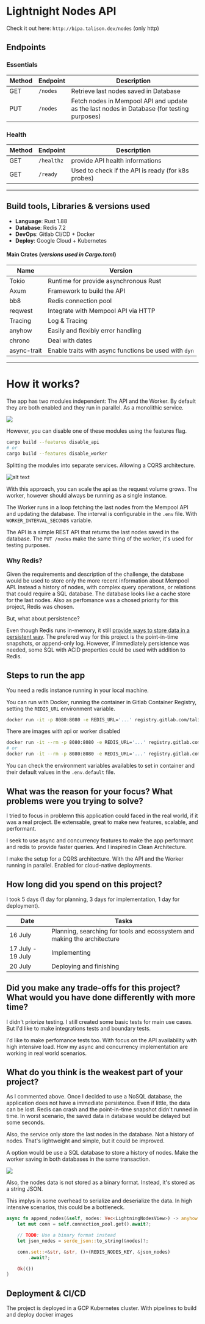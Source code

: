 # Lightnight Nodes API

Check it out here:  ```http://bipa.talison.dev/nodes``` (only http)

## Endpoints

### Essentials

| Method | Endpoint        | Description                 |
|--------|------------------|-----------------------------|
| GET    | `/nodes`     | Retrieve last nodes saved in Database            |
| PUT    | `/nodes`     | Fetch nodes in Mempool API and update as the last nodes in Database  (for testing purposes)              |

### Health

| Method | Endpoint               | Description                      |
|--------|------------------------|----------------------------------|
| GET   | `/healthz`          |    provide API health informations         |
| GET   | `/ready`           |  Used to check if the API is ready (for k8s probes)        |


---

## Build tools, Libraries & versions used

- **Language**: Rust 1.88
- **Database**: Redis 7.2
- **DevOps**: Gitlab CI/CD + Docker
- **Deploy**: Google Cloud + Kubernetes

#### Main Crates (*versions used in Cargo.toml*)

| Name | Version        |
|--------|------------------|
| Tokio    | Runtime for provide asynchronous Rust |
| Axum   | Framework to build the API |
| bb8    | Redis connection pool     |
| reqwest    | Integrate with Mempool API via HTTP  |
| Tracing    | Log & Tracing  |
| anyhow    | Easily and flexibly error handling |
| chrono    | Deal with dates  |
| async-trait    | Enable traits with async functions be used with `dyn`     |


---
# How it works?

The app has two modules independent: The API and the Worker. By default they 
are both enabled and they run in parallel. As a monolithic service.

![](https://res.cloudinary.com/dfjn94vg8/image/upload/v1753065109/Untitled-2024-06-06-1125_s1qawf.png)

However, you can disable one of these modules using the features flag.

```sh
cargo build --features disable_api
# or
cargo build --features disable_worker
```

Splitting the modules into separate services. Allowing a CQRS architecture.

![alt text](https://res.cloudinary.com/dfjn94vg8/image/upload/v1753065109/Untitled-2024-06-06-11d25_wsd53j.png)

With this approach, you can scale the api as the request volume grows. The worker, however should always be running as a single instance.

The Worker runs in a loop fetching the last nodes from the Mempool API and updating the database. The interval is configurable in the `.env` file. With `WORKER_INTERVAL_SECONDS` variable.

The API is a simple REST API that returns the last nodes saved in the database. The `PUT /nodes` make the same thing of the worker, it's used for testing purposes.

### Why Redis?

Given the requirements and description of the challenge, the database would be used to store
only the more recent information about Mempool API. Instead a history of nodes, with complex
query operations, or relations that could require a SQL database. The database looks like a 
cache store for the last nodes. Also as perfomance was a chosed priority for this project, Redis was chosen.

But, what about persistence? 

Even though Redis runs in-memory, it still [provide ways to store data in a persistent way](https://redis.io/docs/latest/operate/oss_and_stack/management/persistence/). 
The prefered way for this project is the point-in-time snapshots, or append-only log. 
However, if immediately persistence was needed, some SQL with ACID properties could be used with
addition to Redis.

## Steps to run the app

You need a redis instance running in your local machine.

You can run with Docker, running the container in Gitlab Container Registry, setting the `REDIS_URL` environment variable.
```sh
docker run -it -p 8080:8080 -e REDIS_URL='...' registry.gitlab.com/talis-fb/lightning-nodes-api/lightning-nodes:latest
```

There are images with api or worker disabled
```sh
docker run -it --rm -p 8080:8080 -e REDIS_URL='...' registry.gitlab.com/talis-fb/lightning-nodes-api/lightning-nodes:api-only
# or
docker run -it --rm -p 8080:8080 -e REDIS_URL='...' registry.gitlab.com/talis-fb/lightning-nodes-api/lightning-nodes:worker-only
```

You can check the environment variables availables to set in container and their default values in the `.env.default` file.

## What was the reason for your focus? What problems were you trying to solve?

I tried to focus in problemn this application could faced in the real world, if it was a real project. Be extensable, great to make new features, scalable, and performant.

I seek to use async and concurrency features to make the app performant and redis to provide faster queries. And I inspired in Clean Architecture.

I make the setup for a CQRS architecture. With the API and the Worker running in parallel. Enabled for cloud-native deployments. 


## How long did you spend on this project?
I took 5 days (1 day for planning, 3 days for implementation, 1 day for deployment).

| Date | Tasks |
|--- | --- |
|16 July          | Planning, searching for tools and ecossystem and making the architecture |
| 17 July - 19 July | Implementing |
| 20 July | Deploying and finishing |


## Did you make any trade-offs for this project? What would you have done differently with more time?

I didn't priorize testing. I still created some basic tests for main use cases. But I'd like to make integrations tests and boundary tests.

I'd like to make perfomance tests too. With focus on the API availability with high intensive load. How my async and concurrency implementation are working in real world scenarios.



## What do you think is the weakest part of your project?
As I commented above. Once I decided to use a NoSQL database, the application does not have a immediate persistence. Even if little, the data can be lost. Redis can crash and the point-in-time snapshot didn't runned in time. In worst scenario, the saved data in database would be delayed but some seconds.

Also, the service only store the last nodes in the database. Not a history of nodes. That's lightweight and simple, but it could be improved.

A option would be use a SQL database to store a history of nodes. Make the worker saving in both databases in the same transaction.

![](https://res.cloudinary.com/dfjn94vg8/image/upload/v1753065109/Untitled-2024-06ds-06-1125_f99owu.png)


Also, the nodes data is not stored as a binary format. Instead, it's stored as a string JSON.

This implys in some overhead to serialize and deserialize the data. In high intensive scenarios, this could be a bottleneck.

```rs
async fn append_nodes(&self, nodes: Vec<LightningNodesView>) -> anyhow::Result<()> {
    let mut conn = self.connection_pool.get().await?;

    // TODO: Use a binary format instead
    let json_nodes = serde_json::to_string(&nodes)?;

    conn.set::<&str, &str, ()>(REDIS_NODES_KEY, &json_nodes)
        .await?;

    Ok(())
}
```

## Deployment & CI/CD
The project is deployed in a GCP Kubernetes cluster. With pipelines to build and deploy docker images